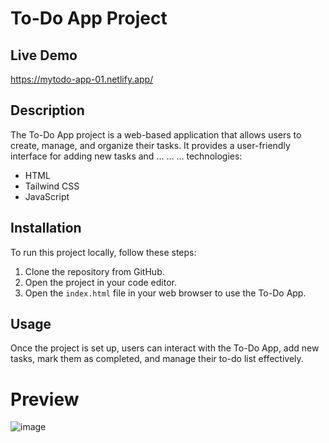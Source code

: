 # To-Do App Project

## Live Demo 
https://mytodo-app-01.netlify.app/

## Description
The To-Do App project is a web-based application that allows users to create, manage, and organize their tasks. 
It provides a user-friendly interface for adding new tasks and ... ... ... technologies:
- HTML
- Tailwind CSS
- JavaScript

## Installation
To run this project locally, follow these steps:
1. Clone the repository from GitHub.
2. Open the project in your code editor.
3. Open the `index.html` file in your web browser to use the To-Do App.

## Usage
Once the project is set up, users can interact with the To-Do App, add new tasks, mark them as completed, and manage their to-do list effectively.

# Preview
![image](https://github.com/RafiaZeeshan14/To-Do-App/assets/141746940/82b02b5e-bb80-4fd1-a130-83d9b0799dc3)
